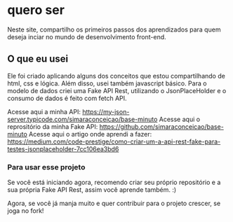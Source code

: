 # quero ser <dev>

Neste site, compartilho os primeiros passos dos aprendizados para quem deseja inciar no mundo de desenvolvimento front-end.

## O que eu usei

Ele foi criado aplicando alguns dos conceitos que estou compartilhando de html, css e lógica. Além disso, usei também javascript básico.
Para o modelo de dados criei uma Fake API Rest, utilizando o JsonPlaceHolder e o consumo de dados é feito com fetch API.

Acesse aqui a minha API: https://my-json-server.typicode.com/simaraconceicao/base-minuto
Acesse aqui o reprositório da minha Fake API: https://github.com/simaraconceicao/base-minuto
Acesse aqui o artigo onde aprendi a fazer: https://medium.com/code-prestige/como-criar-um-a-api-rest-fake-para-testes-jsonplaceholder-7cc106ea3bd6

### Para usar esse projeto

Se você está iniciando agora, recomendo criar seu próprio repositório e a sua própria Fake API Rest, assim você aprende também. :)

Agora, se você já manja muito e quer contribuir para o projeto crescer, se joga no fork!

